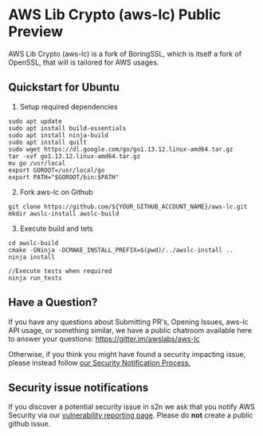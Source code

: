 # AWS Lib Crypto (aws-lc) Public Preview

AWS Lib Crypto (aws-lc) is a fork of BoringSSL, which is itself a fork of OpenSSL, that will is tailored for AWS usages.      

## Quickstart for Ubuntu
1. Setup required dependencies
```
sudo apt update
sudo apt install build-essentials
sudo apt install ninja-build
sudo apt install quilt
sudo wget https://dl.google.com/go/go1.13.12.linux-amd64.tar.gz
tar -xvf go1.13.12.linux-amd64.tar.gz
mv go /usr/local
export GOROOT=/usr/local/go
export PATH="$GOROOT/bin:$PATH"
```
2. Fork aws-lc on Github
```
git clone https://github.com/${YOUR_GITHUB_ACCOUNT_NAME}/aws-lc.git
mkdir awslc-install awslc-build
```
3. Execute build and tets
```
cd awslc-build
cmake -GNinja -DCMAKE_INSTALL_PREFIX=$(pwd)/../awslc-install ..
ninja install

//Execute tests when required
ninja run_tests

```

## Have a Question?
If you have any questions about Submitting PR's, Opening Issues, aws-lc API usage, or something similar, we have a public chatroom available here to answer your questions: https://gitter.im/awslabs/aws-lc

Otherwise, if you think you might have found a security impacting issue, please instead follow [our Security Notification Process.](#security-issue-notifications)

## Security issue notifications
If you discover a potential security issue in s2n we ask that you notify
AWS Security via our [vulnerability reporting page](http://aws.amazon.com/security/vulnerability-reporting/). Please do **not** create a public github issue. 
